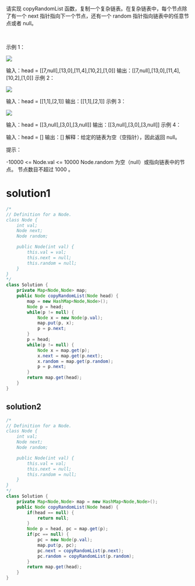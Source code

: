 请实现 copyRandomList 函数，复制一个复杂链表。在复杂链表中，每个节点除了有一个 next 指针指向下一个节点，还有一个 random 指针指向链表中的任意节点或者 null。

 

示例 1：

![](https://assets.leetcode-cn.com/aliyun-lc-upload/uploads/2020/01/09/e1.png)

输入：head = [[7,null],[13,0],[11,4],[10,2],[1,0]]
输出：[[7,null],[13,0],[11,4],[10,2],[1,0]]
示例 2：

![](https://assets.leetcode-cn.com/aliyun-lc-upload/uploads/2020/01/09/e2.png)

输入：head = [[1,1],[2,1]]
输出：[[1,1],[2,1]]
示例 3：

![](https://assets.leetcode-cn.com/aliyun-lc-upload/uploads/2020/01/09/e3.png)

输入：head = [[3,null],[3,0],[3,null]]
输出：[[3,null],[3,0],[3,null]]
示例 4：

输入：head = []
输出：[]
解释：给定的链表为空（空指针），因此返回 null。
 

提示：

-10000 <= Node.val <= 10000
Node.random 为空（null）或指向链表中的节点。
节点数目不超过 1000 。


# solution1
```java
/*
// Definition for a Node.
class Node {
    int val;
    Node next;
    Node random;

    public Node(int val) {
        this.val = val;
        this.next = null;
        this.random = null;
    }
}
*/
class Solution {
    private Map<Node,Node> map;
    public Node copyRandomList(Node head) {
        map = new HashMap<Node,Node>();
        Node p = head;
        while(p != null) {
            Node x = new Node(p.val);
            map.put(p, x);
            p = p.next;
        }
        p = head;
        while(p != null) {
            Node x = map.get(p);
            x.next = map.get(p.next);
            x.random = map.get(p.random);
            p = p.next;
        }
        return map.get(head);
    }
}
```

## solution2
```java
/*
// Definition for a Node.
class Node {
    int val;
    Node next;
    Node random;

    public Node(int val) {
        this.val = val;
        this.next = null;
        this.random = null;
    }
}
*/
class Solution {
    private Map<Node,Node> map = new HashMap<Node,Node>();
    public Node copyRandomList(Node head) {
        if(head == null) {
            return null;
        }
        Node p = head, pc = map.get(p);
        if(pc == null) {
            pc = new Node(p.val);
            map.put(p, pc);
            pc.next = copyRandomList(p.next);
            pc.random = copyRandomList(p.random);
        }
        return map.get(head);
    }
}
```
